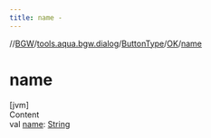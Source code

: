 ```yaml
---
title: name -
---
```

//[BGW](../../../../index.md)/[tools.aqua.bgw.dialog](../../index.md)/[ButtonType](../index.md)/[OK](index.md)/[name](name.md)



# name  
[jvm]  
Content  
val [name](name.md): [String](https://kotlinlang.org/api/latest/jvm/stdlib/kotlin/-string/index.html)  



